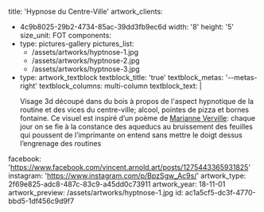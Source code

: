 title: 'Hypnose du Centre-Ville'
artwork_clients:
  - 4c9b8025-29b2-4734-85ac-39dd3fb9ec6d
width: '8'
height: '5'
size_unit: FOT
components:
  -
    type: pictures-gallery
    pictures_list:
      - /assets/artworks/hyptnose-1.jpg
      - /assets/artworks/hyptnose-2.jpg
      - /assets/artworks/hyptnose-3.jpg
  -
    type: artwork_textblock
    textblock_title: 'true'
    textblock_metas: '--metas-right'
    textblock_columns: multi-column
    textblock_text: |
      <p>Visage 3d découpé dans du bois à propos de l'aspect hypnotique de la routine et des vices du centre-ville; alcool, pointes de pizza et bornes fontaine. Ce visuel est inspiré d’un poème de <a href="http://www.marianneverville.ca/" target="_blank">Marianne Verville</a>:
      chaque jour
      on se fie
      à la constance des aqueducs
      au bruissement des feuilles
      qui poussent de l’imprimante
      on entend
      sans mettre le doigt dessus
      l’engrenage des routines</p>
      
facebook: 'https://www.facebook.com/vincent.arnold.art/posts/1275443365931825'
instagram: 'https://www.instagram.com/p/BpzSgw_Ac9s/'
artwork_type: 2f69e825-adc8-487c-83c9-a45dd0c73911
artwork_year: 18-11-01
artwork_preview: /assets/artworks/hyptnose-1.jpg
id: ac1a5cf5-dc3f-4770-bbd5-1df456c9d9f7
